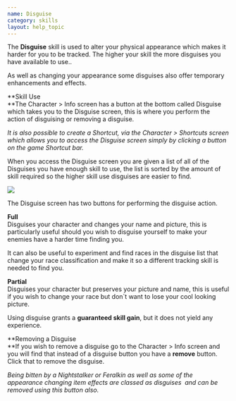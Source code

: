 ```yaml
---
name: Disguise
category: skills
layout: help_topic
---
```

The **Disguise** skill is used to alter your physical appearance which makes it harder for you to be tracked. The higher your skill the more disguises you have available to use..

As well as changing your appearance some disguises also offer temporary enhancements and effects.

**Skill Use  
**The Character > Info screen has a button at the bottom called Disguise which takes you to the Disguise screen, this is where you perform the action of disguising or removing a disguise.

_It is also possible to create a Shortcut, via the Character > Shortcuts screen which allows you to access the Disguise screen simply by clicking a button on the game Shortcut bar._

When you access the Disguise screen you are given a list of all of the Disguises you have enough skill to use, the list is sorted by the amount of skill required so the higher skill use disguises are easier to find.

[![](https://lohcdn.com/images/t_disguise1.jpg)](https://lohcdn.com/images/disguise1.jpg)

The Disguise screen has two buttons for performing the disguise action.

**Full**  
Disguises your character and changes your name and picture, this is particularly useful should you wish to disguise yourself to make your enemies have a harder time finding you.

It can also be useful to experiment and find races in the disguise list that change your race classification and make it so a different tracking skill is needed to find you.

**Partial**  
Disguises your character but preserves your picture and name, this is useful if you wish to change your race but don\`t want to lose your cool looking picture.

Using disguise grants a **guaranteed skill gain**, but it does not yield any experience.

**Removing a Disguise  
**If you wish to remove a disguise go to the Character > Info screen and you will find that instead of a disguise button you have a **remove** button. Click that to remove the disguise.

_Being bitten by a Nightstalker or Feralkin as well as some of the appearance changing item effects are classed as disguises  and can be removed using this button also._
